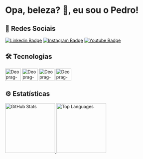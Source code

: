 # Opa, beleza? 🖖, eu sou o Pedro!


## 🤙 Redes Sociais

[![Linkedin Badge](https://img.shields.io/badge/LinkedIn-0077B5?style=for-the-badge&logo=linkedin&logoColor=white)](https://www.linkedin.com/in/pedro-rocha-1889b057/)
[![Instagram Badge](https://img.shields.io/badge/Instagram-E4405F?style=for-the-badge&logo=instagram&logoColor=white)](https://www.instagram.com/deopr4g)
[![Youtube Badge](https://img.shields.io/badge/YouTube-FF0000?style=for-the-badge&logo=youtube&logoColor=white)](https://www.youtube.com/c/PedroRochaD)
## 🛠️ Tecnologias

<div style="display" display="inline-block">
<img align="center" alt="Deoprag-HTML" width="50" height="40" src="https://cdn.jsdelivr.net/gh/devicons/devicon/icons/html5/html5-original.svg"/>
<img align="center" alt="Deoprag-CSS" width="50" height="40" src="https://cdn.jsdelivr.net/gh/devicons/devicon/icons/css3/css3-original.svg"/>
<img align="center" alt="Deoprag-JS" width="50" height="40" src="https://cdn.jsdelivr.net/gh/devicons/devicon/icons/javascript/javascript-original.svg"/>
<img align="center" alt="Deoprag-C" width="50" height="40" src="https://cdn.jsdelivr.net/gh/devicons/devicon/icons/c/c-original.svg"/>
</div>

## ⚙️ Estatísticas
<div>
  <a href="https://github.com/Deoprag">
  <img height="160em" alt="GitHub Stats" margin-right="10px" src="https://github-readme-stats.vercel.app/api?username=Deoprag&show_icons=true&theme=github_dark">
  <img height="160em" alt="Top Languages" src="https://github-readme-stats.vercel.app/api/top-langs/?username=Deoprag&layout=compact&theme=github_dark">
</div>
